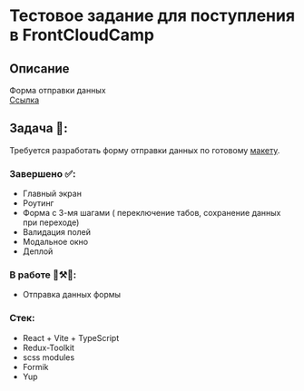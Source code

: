 # Тестовое задание для поступления в FrontCloudCamp

## Описание

Форма отправки данных  
[Ссылка](https://front-cloud-camp-two.vercel.app/)

## Задача 📝:

Требуется разработать форму отправки данных по готовому [макету](https://www.figma.com/file/rzIp6awR6dGFVrcxcCEwzD/Untitled?type=design&node-id=0-1&t=90NCIZwzg7SIsdMb-0).

### Завершено ✅:

- Главный экран
- Роутинг
- Форма с 3-мя шагами ( переключение табов, сохранение данных при переходе)
- Валидация полей
- Модальное окно
- Деплой

### В работе 🔨⚒️🔧:

- Отправка данных формы

### Стек:

- React + Vite + TypeScript
- Redux-Toolkit
- scss modules
- Formik
- Yup
